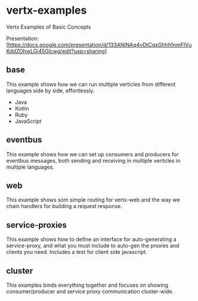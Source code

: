 # vertx-examples
Vertx Examples of Basic Concepts 

Presentation: [https://docs.google.com/presentation/d/133ANlNAq4vDtCqsGhhh1nmFlVuKddZOhwLGi45Glcwg/edit?usp=sharing]

## base

This example shows how we can run multiple verticles from different languages side by side, effortlessly.

- Java
- Kotlin
- Ruby
- JavaScript

## eventbus

This example shows how we can set up consumers and producers for eventbus messages, both sending and receiving in multiple veritcles in multiple languages.

## web

This example shows som simple routing for vertx-web and the way we chain handlers for building a request response.

## service-proxies

This example shows how to define an interface for auto-generating a service-proxy, and what you must include to auto-gen the proxies and clients you need. Includes a test for client side javascript. 

## cluster

This examples binds everything together and focuses on showing consumer/producer and service proxy communication cluster-wide.
